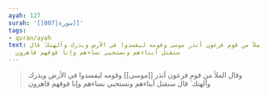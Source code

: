 ```yaml
---
ayah: 127
surah: '[[007|سورة]]'
tags:
- quran/ayah
text: وقال الملأ من قوم فرعون أتذر موسى وقومه ليفسدوا في الأرض ويذرك وآلهتك ۚ قال
  سنقتل أبناءهم ونستحيي نساءهم وإنا فوقهم قاهرون
---
```

> وقال الملأ من قوم فرعون أتذر [[موسى]] وقومه ليفسدوا في الأرض ويذرك وآلهتك ۚ قال سنقتل أبناءهم ونستحيي نساءهم وإنا فوقهم قاهرون
